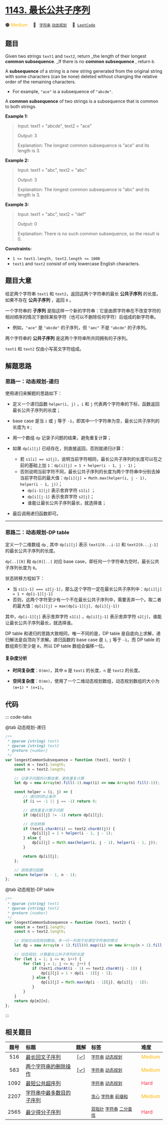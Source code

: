 # [1143. 最长公共子序列](https://leetcode.com/problems/longest-common-subsequence)

🟠 <font color=#ffb800>Medium</font>&emsp; 🔖&ensp; [`字符串`](/leetcode/outline/tag/string.md) [`动态规划`](/leetcode/outline/tag/dynamic-programming.md)&emsp; 🔗&ensp;[`LeetCode`](https://leetcode.com/problems/longest-common-subsequence)

## 题目

Given two strings `text1` and `text2`, return \_the length of their longest
**common subsequence**. \_If there is no **common subsequence** , return `0`.

A **subsequence** of a string is a new string generated from the original
string with some characters (can be none) deleted without changing the
relative order of the remaining characters.

- For example, `"ace"` is a subsequence of `"abcde"`.

A **common subsequence** of two strings is a subsequence that is common to
both strings.

**Example 1:**

> Input: text1 = "abcde", text2 = "ace"
>
> Output: 3
>
> Explanation: The longest common subsequence is "ace" and its length is 3.

**Example 2:**

> Input: text1 = "abc", text2 = "abc"
>
> Output: 3
>
> Explanation: The longest common subsequence is "abc" and its length is 3.

**Example 3:**

> Input: text1 = "abc", text2 = "def"
>
> Output: 0
>
> Explanation: There is no such common subsequence, so the result is 0.

**Constraints:**

- `1 <= text1.length, text2.length <= 1000`
- `text1` and `text2` consist of only lowercase English characters.

## 题目大意

给定两个字符串 `text1` 和 `text2`，返回这两个字符串的最长 **公共子序列** 的长度。如果不存在 **公共子序列** ，返回 `0` 。

一个字符串的 **子序列** 是指这样一个新的字符串：它是由原字符串在不改变字符的相对顺序的情况下删除某些字符（也可以不删除任何字符）后组成的新字符串。

- 例如，`"ace"` 是 `"abcde"` 的子序列，但 `"aec"` 不是 `"abcde"` 的子序列。

两个字符串的 **公共子序列** 是这两个字符串所共同拥有的子序列。

`text1` 和 `text2` 仅由小写英文字符组成。

## 解题思路

### 思路一：动态规划-递归

使用递归来解题的思路如下：

- 定义一个递归函数 `helper(i, j)` ，`i` 和 `j` 代表两个字符串的下标，函数返回最长公共子序列的长度；
- base case 是当 `i` 或 `j` 等于 `-1`，即其中一个字符串为空，最长公共子序列的长度为 `0` ;
- 用一个数组 `dp` 记录子问题的结果，避免重复计算；
- 如果 `dp[i][j]` 已经存在，则直接返回，否则就递归计算：

  - 若 `s1[i] == s2[j]`，说明当前字符相同，最长公共子序列的长度可以在之前的基础上加 `1`：`dp[i][j] = 1 + helper(i - 1, j - 1)`；
  - 否则说明当前字符不同，最长公共子序列的长度为两个字符串中分别去掉当前字符后的最大值：`dp[i][j] = Math.max(helper(i, j - 1), helper(i - 1, j))`；
    - `dp[i-1][j]` 表示舍弃字符 `s1[i]` ；
    - `dp[i][j-1]` 表示舍弃字符 `s2[j]`；
    - 谁能让最长公共子序列最长，就选择谁；

- 最后调用递归函数即可。

---

### 思路二：动态规划-DP table

定义一个二维数组 `dp` , 其中 `dp[i][j]` 表示 `text1[0...i-1]` 和 `text2[0...j-1]` 的最长公共子序列的长度。

`dp[..][0]` 和 `dp[0][..]` 对应 base case，即任何一个字符串为空时，最长公共子序列长度为 `0`。

状态转移方程如下：

- 当 `s1[i-1] === s2[j-1]`，那么这个字符一定在最长公共子序列中：`dp[i][j] = 1 + dp[i-1][j-1]`
- 否则，这两个字符至少有一个不在最长公共子序列中，需要丢弃一个。取二者的最大值：`dp[i][j] = max(dp[i-1][j], dp[i][j-1])`

其中，`dp[i-1][j]` 表示舍弃字符 `s1[i]` ，`dp[i][j-1]` 表示舍弃字符 `s2[j]`，谁能让最长公共子序列最长，就选择谁。

DP table 和递归的思路大致相同，唯一不同的是，DP table 是自底向上求解，递归解法是自顶向下求解。递归函数的 base case 是 `i`, `j` 等于 `-1`，而 DP table 的数组索引至少是 `0`，所以 DP table 数组会偏移一位。

#### 复杂度分析

- **时间复杂度**：`O(mn)`，其中 `m` 是 `text1` 的长度，`n` 是 `text2` 的长度。

- **空间复杂度**：`O(mn)`，使用了一个二维动态规划数组，动态规划数组的大小为 `(m+1) * (n+1)`。

## 代码

::: code-tabs

@tab 动态规划-递归

```javascript
/**
 * @param {string} text1
 * @param {string} text2
 * @return {number}
 */
var longestCommonSubsequence = function (text1, text2) {
	const m = text1.length;
	const n = text2.length;

	// 记录子问题的计算结果，避免重复计算
	let dp = new Array(m).fill(-1).map((i) => new Array(n).fill(-1));

	const helper = (i, j) => {
		// 递归的终止条件
		if (i == -1 || j == -1) return 0;

		// 避免重复计算子问题
		if (dp[i][j] != -1) return dp[i][j];

		// 状态转移
		if (text1.charAt(i) == text2.charAt(j)) {
			dp[i][j] = 1 + helper(i - 1, j - 1);
		} else {
			dp[i][j] = Math.max(helper(i, j - 1), helper(i - 1, j));
		}

		return dp[i][j];
	};

	// 调用递归函数
	return helper(m - 1, n - 1);
};
```

@tab 动态规划-DP table

```javascript
/**
 * @param {string} text1
 * @param {string} text2
 * @return {number}
 */
var longestCommonSubsequence = function (text1, text2) {
	const m = text1.length;
	const n = text2.length;

	// 初始化动态规划数组，多一行一列用于处理空字符串的情况
	let dp = new Array(m + 1).fill(0).map((i) => new Array(n + 1).fill(0));

	// 动态规划，计算最长公共子序列的长度
	for (let i = 1; i <= m; i++) {
		for (let j = 1; j <= n; j++) {
			if (text1.charAt(i - 1) == text2.charAt(j - 1)) {
				dp[i][j] = 1 + dp[i - 1][j - 1];
			} else {
				dp[i][j] = Math.max(dp[i - 1][j], dp[i][j - 1]);
			}
		}
	}
	return dp[m][n];
};
```

:::

## 相关题目

<!-- prettier-ignore -->
| 题号 | 标题 | 题解 | 标签 | 难度 |
| :------: | :------ | :------: | :------ | :------ |
| 516 | [最长回文子序列](https://leetcode.com/problems/longest-palindromic-subsequence) | [[✓]](/leetcode/problem/0516.md) |  [`字符串`](/leetcode/outline/tag/string.md) [`动态规划`](/leetcode/outline/tag/dynamic-programming.md) | <font color=#ffb800>Medium</font> |
| 583 | [两个字符串的删除操作](https://leetcode.com/problems/delete-operation-for-two-strings) | [[✓]](/leetcode/problem/0583.md) |  [`字符串`](/leetcode/outline/tag/string.md) [`动态规划`](/leetcode/outline/tag/dynamic-programming.md) | <font color=#ffb800>Medium</font> |
| 1092 | [最短公共超序列](https://leetcode.com/problems/shortest-common-supersequence) |  |  [`字符串`](/leetcode/outline/tag/string.md) [`动态规划`](/leetcode/outline/tag/dynamic-programming.md) | <font color=#ff334b>Hard</font> |
| 2207 | [字符串中最多数目的子序列](https://leetcode.com/problems/maximize-number-of-subsequences-in-a-string) |  |  [`贪心`](/leetcode/outline/tag/greedy.md) [`字符串`](/leetcode/outline/tag/string.md) [`前缀和`](/leetcode/outline/tag/prefix-sum.md) | <font color=#ffb800>Medium</font> |
| 2565 | [最少得分子序列](https://leetcode.com/problems/subsequence-with-the-minimum-score) |  |  [`双指针`](/leetcode/outline/tag/two-pointers.md) [`字符串`](/leetcode/outline/tag/string.md) [`二分查找`](/leetcode/outline/tag/binary-search.md) | <font color=#ff334b>Hard</font> |

<style>
.blue {
    background-color: #096dd9;
    padding: 0.25rem 0.5rem;
    margin: 0;
    font-size: 0.85em;
    border-radius: 3px;
    color: white;
    font-weight: 500;
}
table th:first-of-type { width: 10%; }
table th:nth-of-type(2) { width: 35%; }
table th:nth-of-type(3) { width: 10%; }
table th:nth-of-type(4) { width: 35%; }
table th:nth-of-type(5) { width: 10%; }
</style>
